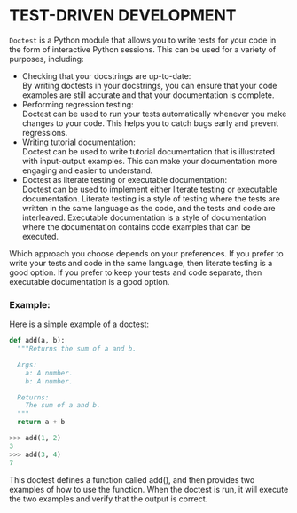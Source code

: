 # TEST-DRIVEN DEVELOPMENT

``Doctest`` is a Python module that allows you to write tests for your code in the form of interactive Python sessions. This can be used for a variety of purposes, including:

- Checking that your docstrings are up-to-date:\
By writing doctests in your docstrings, you can ensure that your code examples are still accurate and that your documentation is complete.
- Performing regression testing:\
Doctest can be used to run your tests automatically whenever you make changes to your code. This helps you to catch bugs early and prevent regressions.
- Writing tutorial documentation:\
Doctest can be used to write tutorial documentation that is illustrated with input-output examples. This can make your documentation more engaging and easier to understand.
- Doctest as literate testing or executable documentation:\
Doctest can be used to implement either literate testing or executable documentation. Literate testing is a style of testing where the tests are written in the same language as the code, and the tests and code are interleaved. Executable documentation is a style of documentation where the documentation contains code examples that can be executed.

Which approach you choose depends on your preferences. If you prefer to write your tests and code in the same language, then literate testing is a good option. If you prefer to keep your tests and code separate, then executable documentation is a good option.

### Example:

Here is a simple example of a doctest:

```Python
def add(a, b):
  """Returns the sum of a and b.

  Args:
    a: A number.
    b: A number.

  Returns:
    The sum of a and b.
  """
  return a + b

>>> add(1, 2)
3
>>> add(3, 4)
7
```
This doctest defines a function called add(), and then provides two examples of how to use the function. When the doctest is run, it will execute the two examples and verify that the output is correct.